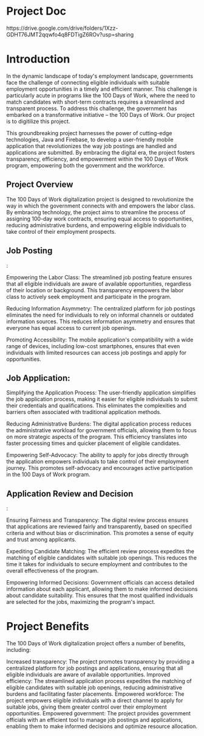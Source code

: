 <h1>Project Doc</h1>
https://drive.google.com/drive/folders/1Xzz-GDHT76JMT2qqwfo4q8FDTigZ6ROv?usp=sharing


<h1>Introduction</h1>

In the dynamic landscape of today's employment landscape, governments face the challenge of connecting eligible individuals with suitable employment opportunities in a timely and efficient manner. This challenge is particularly acute in programs like the 100 Days of Work, where the need to match candidates with short-term contracts requires a streamlined and transparent process. To address this challenge, the government has embarked on a transformative initiative – the 100 Days of Work.
Our project is to digitilize this project.

This groundbreaking project harnesses the power of cutting-edge technologies, Java and Firebase, to develop a user-friendly mobile application that revolutionizes the way job postings are handled and applications are submitted. By embracing the digital era, the project fosters transparency, efficiency, and empowerment within the 100 Days of Work program, empowering both the government and the workforce.

<h2>Project Overview</h2>


The 100 Days of Work digitalization project is designed to revolutionize the way in which the government connects with and empowers the labor class. By embracing technology, the project aims to streamline the process of assigning 100-day work contracts, ensuring equal access to opportunities, reducing administrative burdens, and empowering eligible individuals to take control of their employment prospects.

<h2>Job Posting</h2>:

Empowering the Labor Class: The streamlined job posting feature ensures that all eligible individuals are aware of available opportunities, regardless of their location or background. This transparency empowers the labor class to actively seek employment and participate in the program.

Reducing Information Asymmetry: The centralized platform for job postings eliminates the need for individuals to rely on informal channels or outdated information sources. This reduces information asymmetry and ensures that everyone has equal access to current job openings.

Promoting Accessibility: The mobile application's compatibility with a wide range of devices, including low-cost smartphones, ensures that even individuals with limited resources can access job postings and apply for opportunities.

<h2>Job Application:</h2>

Simplifying the Application Process: The user-friendly application simplifies the job application process, making it easier for eligible individuals to submit their credentials and qualifications. This eliminates the complexities and barriers often associated with traditional application methods.

Reducing Administrative Burdens: The digital application process reduces the administrative workload for government officials, allowing them to focus on more strategic aspects of the program. This efficiency translates into faster processing times and quicker placement of eligible candidates.

Empowering Self-Advocacy: The ability to apply for jobs directly through the application empowers individuals to take control of their employment journey. This promotes self-advocacy and encourages active participation in the 100 Days of Work program.

<h2>Application Review and Decision</h2>:

Ensuring Fairness and Transparency: The digital review process ensures that applications are reviewed fairly and transparently, based on specified criteria and without bias or discrimination. This promotes a sense of equity and trust among applicants.

Expediting Candidate Matching: The efficient review process expedites the matching of eligible candidates with suitable job openings. This reduces the time it takes for individuals to secure employment and contributes to the overall effectiveness of the program.

Empowering Informed Decisions: Government officials can access detailed information about each applicant, allowing them to make informed decisions about candidate suitability. This ensures that the most qualified individuals are selected for the jobs, maximizing the program's impact.

<h1>Project Benefits</h1>


The 100 Days of Work digitalization project offers a number of benefits, including:

Increased transparency: The project promotes transparency by providing a centralized platform for job postings and applications, ensuring that all eligible individuals are aware of available opportunities.
Improved efficiency: The streamlined application process expedites the matching of eligible candidates with suitable job openings, reducing administrative burdens and facilitating faster placements.
Empowered workforce: The project empowers eligible individuals with a direct channel to apply for suitable jobs, giving them greater control over their employment opportunities.
Empowered government: The project provides government officials with an efficient tool to manage job postings and applications, enabling them to make informed decisions and optimize resource allocation.

 
